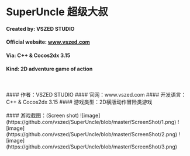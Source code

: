 # SuperUncle 超级大叔
#### Created by: VSZED STUDIO               
#### Official website: www.vszed.com        
#### Via: C++ & Cocos2dx 3.15               
#### Kind: 2D adventure game of action      
</br>
</br>
#### 作者：VSZED STUDIO
#### 官网：www.vszed.com
#### 开发语言：C++ & Cocos2dx 3.15
#### 游戏类型：2D横版动作冒险类游戏
</br>
</br>
#### 游戏截图：(Screen shot)
![image](https://github.com/vszed/SuperUncle/blob/master/ScreenShot/1.png)
![image](https://github.com/vszed/SuperUncle/blob/master/ScreenShot/2.png)
![image](https://github.com/vszed/SuperUncle/blob/master/ScreenShot/3.png)
